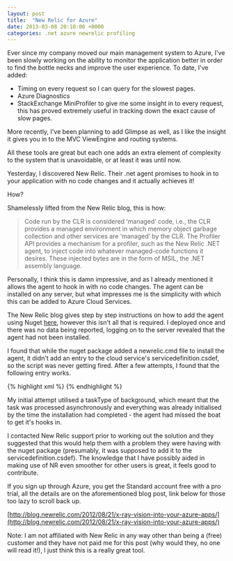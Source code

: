 ```yaml
---
layout: post
title:  "New Relic for Azure"
date: 2013-03-08 20:10:00 +0000
categories: .net azure newrelic profiling
---
```


Ever since my company moved our main management system to Azure, I've been slowly working on the ability to monitor the application better in order to find the bottle necks and improve the user experience. To date, I've added:

* Timing on every request so I can query for the slowest pages.
* Azure Diagnostics
* StackExchange MiniProfiler to give me some insight in to every request, this has proved extremely useful in tracking down the exact cause of slow pages.

More recently, I've been planning to add Glimpse as well, as I like the insight it gives you in to the MVC ViewEngine and routing systems.

All these tools are great but each one adds an extra element of complexity to the system that is unavoidable, or at least it was until now.

Yesterday, I discovered New Relic. Their .net agent promises to hook in to your application with no code changes and it actually achieves it!

How?

Shamelessly lifted from the New Relic blog, this is how:

> Code run by the CLR is considered ‘managed’ code, i.e., the CLR provides a managed environment in which memory object garbage collection and other services are ‘managed’ by the CLR. The Profiler API provides a mechanism for a profiler, such as the New Relic .NET agent, to inject code into whatever managed-code functions it desires. These injected bytes are in the form of MSIL, the .NET assembly language.

Personally, I think this is damn impressive, and as I already mentioned it allows the agent to hook in with no code changes. The agent can be installed on any server, but what impresses me is the simplicity with which this can be added to Azure Cloud Services.

The New Relic blog gives step by step instructions on how to add the agent using Nuget [here](http://blog.newrelic.com/2012/08/21/x-ray-vision-into-your-azure-apps/), however this isn't all that is required. I deployed once and there was no data being reported, logging on to the server revealed that the agent had not been installed.

I found that while the nuget package added a newrelic.cmd file to install the agent, it didn't add an entry to the cloud service's servicedefinition.csdef, so the script was never getting fired. After a few attempts, I found that the following entry works.

{% highlight xml %}
<Task commandLine="newrelic.cmd" executionContext="elevated" taskType="foreground" />
{% endhighlight %}

My initial attempt utilised a taskType of background, which meant that the task was processed asynchronously and everything was already initialised by the time the installation had completed - the agent had missed the boat to get it's hooks in.

I contacted New Relic support prior to working out the solution and they suggested that this would help them with a problem they were having with the nuget package (presumably, it was supposed to add it to the servicedefinition.csdef). The knowledge that I have possibly aided in making use of NR even smoother for other users is great, it feels good to contribute.

If you sign up through Azure, you get the Standard account free with a pro trial, all the details are on the aforementioned blog post, link below for those too lazy to scroll back up.

[http://blog.newrelic.com/2012/08/21/x-ray-vision-into-your-azure-apps/](http://blog.newrelic.com/2012/08/21/x-ray-vision-into-your-azure-apps/)

Note: I am not affiliated with New Relic in any way other than being a (free) customer and they have not paid me for this post (why would they, no one will read it!), I just think this is a really great tool.
